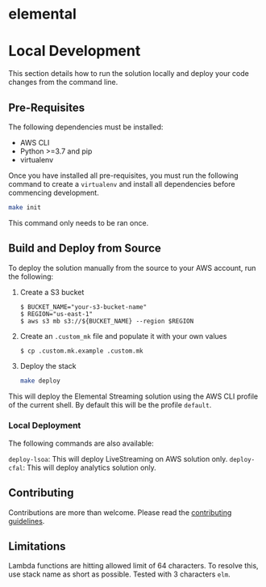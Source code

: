 # elemental

# Local Development

This section details how to run the solution locally and deploy your code
changes from the command line.

## Pre-Requisites

The following dependencies must be installed:

- AWS CLI
- Python >=3.7 and pip
- virtualenv

Once you have installed all pre-requisites, you must run the following command
to create a `virtualenv` and install all dependencies before
commencing development.

```bash
make init
```

This command only needs to be ran once.

## Build and Deploy from Source

To deploy the solution manually from the source to your AWS account, run the
following:

1. Create a S3 bucket
   ```
   $ BUCKET_NAME="your-s3-bucket-name"
   $ REGION="us-east-1"
   $ aws s3 mb s3://${BUCKET_NAME} --region $REGION
   ```

1. Create an `.custom_mk` file and populate it with your own values
   ```
   $ cp .custom.mk.example .custom.mk
   ```
1. Deploy the stack
   ```bash
   make deploy
   ```

This will deploy the Elemental Streaming solution using the AWS CLI profile of the current shell. By default this will be the profile `default`.

### Local Deployment

The following commands are also available:

`deploy-lsoa`: This will deploy LiveStreaming on AWS solution only.
`deploy-cfal`: This will deploy analytics solution only.


## Contributing

Contributions are more than welcome. Please read the [contributing guidelines](CONTRIBUTING.md).

## Limitations

Lambda functions are hitting allowed limit of 64 characters. To resolve this, use stack name as short as possible. Tested with 3 characters `elm`.
